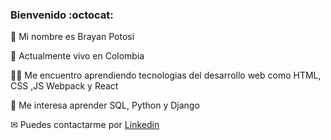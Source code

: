 ### Bienvenido	:octocat:

:man: Mi nombre es Brayan Potosi

:house_with_garden: Actualmente vivo en Colombia

👨‍💻 Me encuentro aprendiendo tecnologias del desarrollo web como HTML, CSS ,JS Webpack y React

🧠 Me interesa aprender SQL, Python y Django

✉ Puedes contactarme por [Linkedin](https://www.linkedin.com/in/brayanpotosi/ "Linkedin")

